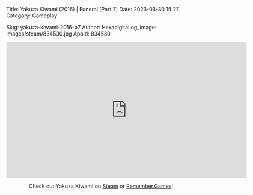 Title: Yakuza Kiwami (2016) | Funeral [Part 7]
Date: 2023-03-30 15:27
Category: Gameplay

Slug: yakuza-kiwami-2016-p7
Author: Hexadigital
og_image: images/steam/834530.jpg
Appid: 834530

<center><iframe src="https://www.youtube.com/embed/GdUP81F4CV0?feature=oembed" allow="accelerometer; autoplay; encrypted-media; gyroscope; picture-in-picture" width="640" height="360" frameborder="0"></iframe>

Check out Yakuza Kiwami on [Steam](https://store.steampowered.com/app/834530/?curator_clanid=34633900) or [Remember.Games](https://remember.games/game/342/)!</center>